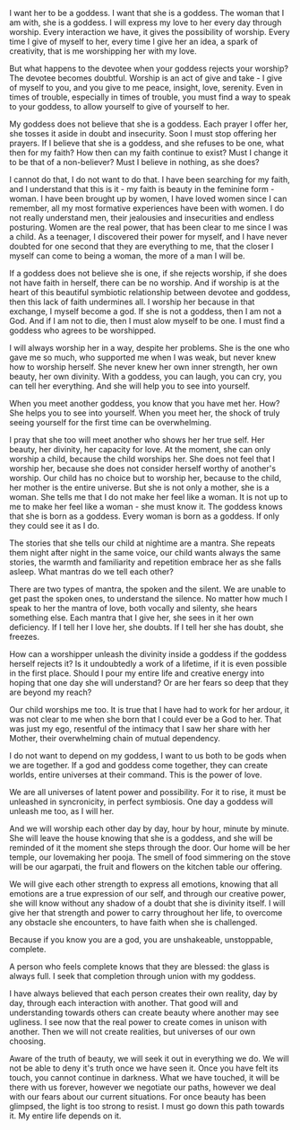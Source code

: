 I want her to be a goddess. I want that she is a goddess. The woman that I am with, she is a goddess. I will express my love to her every day through worship. Every interaction we have, it gives the possibility of worship. Every time I give of myself to her, every time I give her an idea, a spark of creativity, that is me worshipping her with my love.

But what happens to the devotee when your goddess rejects your worship? The devotee becomes doubtful. Worship is an act of give and take - I give of myself to you, and you give to me peace, insight, love, serenity. Even in times of trouble, especially in times of trouble, you must find a way to speak to your goddess, to allow yourself to give of yourself to her.

My goddess does not believe that she is a goddess. Each prayer I offer her, she tosses it aside in doubt and insecurity. Soon I must stop offering her prayers. If I believe that she is a goddess, and she refuses to be one, what then for my faith? How then can my faith continue to exist? Must I change it to be that of a non-believer? Must I believe in nothing, as she does?

I cannot do that, I do not want to do that. I have been searching for my faith, and I understand that this is it - my faith is beauty in the feminine form - woman. I have been brought up by women, I have loved women since I can remember, all my most formative experiences have been with women. I do not really understand men, their jealousies and insecurities and endless posturing. Women are the real power, that has been clear to me since I was a child. As a teenager, I discovered their power for myself, and I have never doubted for one second that they are everything to me, that the closer I myself can come to being a woman, the more of a man I will be.

If a goddess does not believe she is one, if she rejects worship, if she does not have faith in herself, there can be no worship. And if worship is at the heart of this beautiful symbiotic relationship between devotee and goddess, then this lack of faith undermines all. I worship her because in that exchange, I myself become a god. If she is not a goddess, then I am not a God. And if I am not to die, then I must alow myself to be one. I must find a goddess who agrees to be worshipped. 

I will always worship her in a way, despite her problems. She is the one who gave me so much, who supported me when I was weak, but never knew how to worship herself. She never knew her own inner strength, her own beauty, her own divinity. With a goddess, you can laugh, you can cry, you can tell her everything. And she will help you to see into yourself.

When you meet another goddess, you know that you have met her. How? She helps you to see into yourself. When you meet her, the shock of truly seeing yourself for the first time can be overwhelming. 

I pray that she too will meet another who shows her her true self. Her beauty, her divinity, her capacity for love. At the moment, she can only worship a child, because the child worships her. She does not feel that I worship her, because she does not consider herself worthy of another's worship. Our child has no choice but to worship her, because to the child, her mother is the entire universe. But she is not only a mother, she is a woman. She tells me that I do not make her feel like a woman. It is not up to me to make her feel like a woman - she must know it. The goddess knows that she is born as a goddess. Every woman is born as a goddess. If only they could see it as I do.

The stories that she tells our child at nightime are a mantra. She repeats them night after night in the same voice, our child wants always the same stories, the warmth and familiarity and repetition embrace her as she falls asleep. What mantras do we tell each other?

There are two types of mantra, the spoken and the silent. We are unable to get past the spoken ones, to understand the silence. No matter how much I speak to her the mantra of love, both vocally and silenty, she hears something else. Each mantra that I give her, she sees in it her own deficiency. If I tell her I love her, she doubts. If I tell her she has doubt, she freezes.

How can a worshipper unleash the divinity inside a goddess if the goddess herself rejects it? Is it undoubtedly a work of a lifetime, if it is even possible in the first place. Should I pour my entire life and creative energy into hoping that one day she will understand? Or are her fears so deep that they are beyond my reach? 

Our child worships me too. It is true that I have had to work for her ardour, it was not clear to me when she born that I could ever be a God to her. That was just my ego, resentful of the intimacy that I saw her share with her Mother, their overwhelming chain of mutual dependency. 

I do not want to depend on my goddess, I want to us both to be gods when we are together. If a god and goddess come together, they can create worlds, entire universes at their command. This is the power of love. 

We are all universes of latent power and possibility. For it to rise, it must be unleashed in syncronicity, in perfect symbiosis. One day a goddess will unleash me too, as I will her. 

And we will worship each other day by day, hour by hour, minute by minute. She will leave the house knowing that she is a goddess, and she will be reminded of it the moment she steps through the door. Our home will be her temple, our lovemaking her pooja. The smell of food simmering on the stove will be our agarpati, the fruit and flowers on the kitchen table our offering.

We will give each other strength to express all emotions, knowing that all emotions are a true expression of our self, and through our creative power, she will know without any shadow of a doubt that she is divinity itself. I will give her that strength and power to carry throughout her life, to overcome any obstacle she encounters, to have faith when she is challenged.

Because if you know you are a god, you are unshakeable, unstoppable, complete.

A person who feels complete knows that they are blessed: the glass is always full. I seek that completion through union with my goddess.

I have always believed that each person creates their own reality, day by day, through each interaction with another. That good will and understanding towards others can create beauty where another may see ugliness. I see now that the real power to create comes in unison with another.
Then we will not create realities, but universes of our own choosing.

Aware of the truth of beauty, we will seek it out in everything we do. We will not be able to deny it's truth once we have seen it. Once you have felt its touch, you cannot continue in darkness. What we have touched, it will be there with us forever, however we negotiate our paths, however we deal with our fears about our current situations. For once beauty has been glimpsed, the light is too strong to resist. I must go down this path towards it. My entire life depends on it.





















